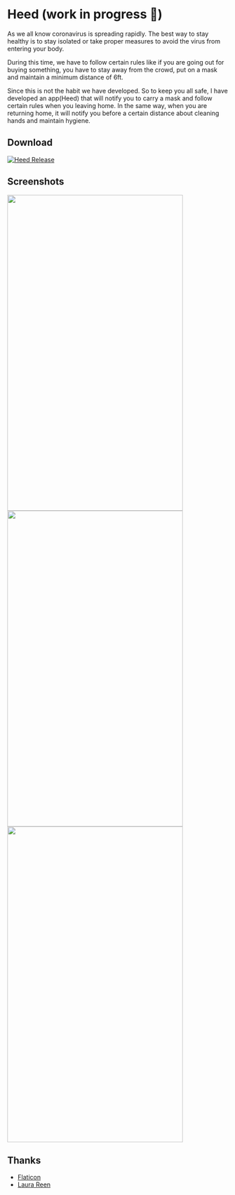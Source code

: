 # Heed (work in progress 👷)

As we all know coronavirus is spreading rapidly. The best way to stay healthy is to stay isolated or take proper measures to avoid the virus from entering your body.

During this time, we have to follow certain rules like if you are going out for buying something, you have to stay away from the crowd, put on a mask and maintain a minimum distance of 6ft.

Since this is not the habit we have developed. So to keep you all safe, I have developed an app(Heed) that will notify you to carry a mask and follow certain rules when you leaving home.
In the same way, when you are returning home, it will notify you before a certain distance about cleaning hands and maintain hygiene.

## Download
[![Heed Release](https://img.shields.io/badge/version-1.0.0-brightgreen)](https://github.com/SAGARSURI/Heed/releases/latest)

## Screenshots

<img src="https://user-images.githubusercontent.com/14856659/77840808-fc538d80-71a8-11ea-8799-6a9f207727c1.png" width="400" height="720"> <img src="https://user-images.githubusercontent.com/14856659/77840810-ff4e7e00-71a8-11ea-9593-c84115eb3fac.png" width="400" height="720">
<img src="https://user-images.githubusercontent.com/14856659/77840811-01184180-71a9-11ea-84f0-01b72af9ec00.png" width="400" height="720">

## Thanks
* [Flaticon](https://www.flaticon.com/home)
* [Laura Reen](https://www.iconfinder.com/laurareen)
